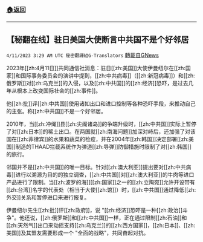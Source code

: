 ###  [:house:返回](README.md)
---


## 【秘翻在线】驻日美国大使断言中共国不是个好邻居
`4/11/2023 3:29 AM UTC 秘密翻譯組G-Translators` [轉載自GNews](https://gnews.org/articles/1084300)

         

2023年[[zh:4月11日]]共同通信社消息：驻日[[zh:美国]]大使伊曼纽尔在[[zh:国家]]和国际事务委员会的演讲中提到，[[zh:中共病毒]]（[[zh:新冠病毒]]）和[[zh:俄罗斯]]对[[zh:乌克兰]]的入侵，以及[[zh:中共国]]的[[zh:经济]]恐吓，是过去几年从根本上改变国际社会的[[zh:事件]]。

他[[zh:批]]评[[zh:中共国]]使用诸如出口和进口控制等各种恐吓手段，来推动自己的主张。称[[zh:中共国]]不是一个好邻居。

2010年，当[[zh:冲绳]]县[[zh:尖阁诸岛]]的争端升级时，[[zh:中共国]]实际上暂停了对[[zh:日本]]的稀土出口。在两国就[[zh:南海问题]]加深对峙后，还加强了对该国在[[zh:菲律宾]]的水果和蔬菜的检疫，并在2004年[[zh:韩国]]决定部署[[zh:美国]]制造的THAAD拦截系统作为弹道[[zh:导弹]]防御措施时限制了对[[zh:韩国]]的旅行。

邻国并不是[[zh:中共国]]的唯一目标。针对[[zh:澳大利亚]]提出要对[[zh:中共病毒]]进行以溯源为目的的独立调查，[[zh:中共国]]对[[zh:澳大利亚]]的牛肉等进口产品进行了限制。当[[zh:波罗的海]][[zh:国家]]之一的[[zh:立陶宛]]允许开设带有[[zh:台湾]]名字的代表处（相当于大使[[zh:馆]]）时，[[zh:中共国]]通过降低[[zh:外交]]关系和暂停进口来进行报复。

伊曼纽尔先生[[zh:批]]评[[zh:政府]]，说 "[[zh:经济]]恐吓是一种[[zh:政治]]斗争"。他还说，[[zh:俄罗斯]]和[[zh:中共国]]一样，正在通过限制[[zh:石油]]和[[zh:天然气]]出口来动摇支持[[zh:乌克兰]]的[[zh:西方国家]]，[[zh:日本]]、[[zh:美国]]及其盟友需要形成一个 "全面的战略"，共同奋起对抗。
